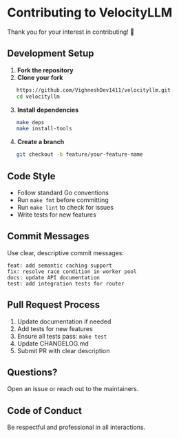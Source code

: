 # Contributing to VelocityLLM

Thank you for your interest in contributing! 🎉

## Development Setup

1. **Fork the repository**
2. **Clone your fork**
```bash
   https://github.com/VighneshDev1411/velocityllm.git
   cd velocityllm
```

3. **Install dependencies**
```bash
   make deps
   make install-tools
```

4. **Create a branch**
```bash
   git checkout -b feature/your-feature-name
```

## Code Style

- Follow standard Go conventions
- Run `make fmt` before committing
- Run `make lint` to check for issues
- Write tests for new features

## Commit Messages

Use clear, descriptive commit messages:
```
feat: add semantic caching support
fix: resolve race condition in worker pool
docs: update API documentation
test: add integration tests for router
```

## Pull Request Process

1. Update documentation if needed
2. Add tests for new features
3. Ensure all tests pass: `make test`
4. Update CHANGELOG.md
5. Submit PR with clear description

## Questions?

Open an issue or reach out to the maintainers.

## Code of Conduct

Be respectful and professional in all interactions.
